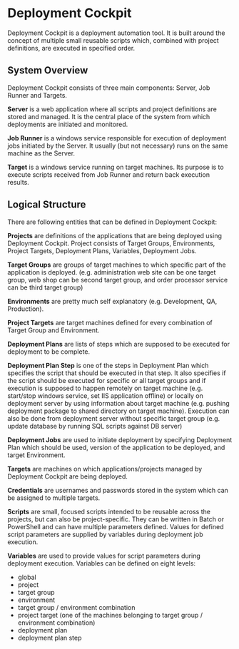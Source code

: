 # Deployment Cockpit

Deployment Cockpit is a deployment automation tool. It is built around the concept of multiple small reusable scripts which, combined with project definitions, are executed in specified order.


## System Overview

Deployment Cockpit consists of three main components: Server, Job Runner and Targets.

**Server** is a web application where all scripts and project definitions are stored and managed. It is the central place of the system from which deployments are initiated and monitored.

**Job Runner** is a windows service responsible for execution of deployment jobs initiated by the Server. It usually (but not necessary) runs on the same machine as the Server.

**Target** is a windows service running on target machines. Its purpose is to execute scripts received from Job Runner and return back execution results.


## Logical Structure

There are following entities that can be defined in Deployment Cockpit:

**Projects** are definitions of the applications that are being deployed using Deployment Cockpit. Project consists of Target Groups, Environments, Project Targets, Deployment Plans, Variables, Deployment Jobs.

**Target Groups** are groups of target machines to which specific part of the application is deployed. (e.g. administration web site can be one target group, web shop can be second target group, and order processor service can be third target group)

**Environments** are pretty much self explanatory (e.g. Development, QA, Production).

**Project Targets** are target machines defined for every combination of Target Group and Environment.

**Deployment Plans** are lists of steps which are supposed to be executed for deployment to be complete.

**Deployment Plan Step** is one of the steps in Deployment Plan which specifies the script that should be executed in that step. It also specifies if the script should be executed for specific or all target groups and if execution is supposed to happen remotely on target machine (e.g. start/stop windows service, set IIS application offline) or locally on deployment server by using information about target machine (e.g. pushing deployment package to shared directory on target machine). Execution can also be done from deployment server without specific target group (e.g. update database by running SQL scripts against DB server)

**Deployment Jobs** are used to initiate deployment by specifying Deployment Plan which should be used, version of the application to be deployed, and target Environment.

**Targets** are machines on which applications/projects managed by Deployment Cockpit are being deployed.

**Credentials** are usernames and passwords stored in the system which can be assigned to multiple targets.

**Scripts** are small, focused scripts intended to be reusable across the projects, but can also be project-specific. They can be written in Batch or PowerShell and can have multiple parameters defined. Values for defined script parameters are supplied by variables during deployment job execution.

**Variables** are used to provide values for script parameters during deployment execution. Variables can be defined on eight levels:
- global
- project
- target group
- environment
- target group / environment combination
- project target (one of the machines belonging to target group / environment combination)
- deployment plan
- deployment plan step
